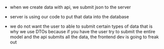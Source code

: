 - when we create data with api, we submit json to the server
- server is using our code to put that data into the database

- we do not want the user to able to submit certain types of data
	  that is why we use DTOs because if you have the user try to submit the entire model and the api submits all the data, the frontend dev is going to freak out

